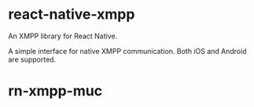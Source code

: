 # react-native-xmpp

An XMPP library for React Native.

A simple interface for native XMPP communication. Both iOS and Android are supported.

# rn-xmpp-muc
